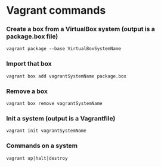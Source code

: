 Vagrant commands
==============

### Create a box from a VirtualBox system (output is a package.box file)
`vagrant package --base VirtualBoxSystemName`

### Import that box
`vagrant box add vagrantSystemName package.box`

### Remove a box
`vagrant box remove vagrantSystemName`

### Init a system (output is a Vagrantfile)
`vagrant init vagrantSystemName`

### Commands on a system
`vagrant up|halt|destroy`
